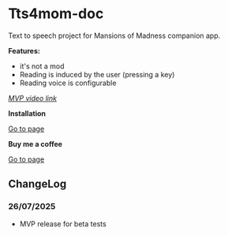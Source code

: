 # Tts4mom-doc

Text to speech project for Mansions of Madness companion app.

**Features:**
* it's not a mod
* Reading is induced by the user (pressing a key)
* Reading voice is configurable

[*MVP video link*](https://youtu.be/ThmzyHfFC8I)

**Installation**

[Go to page](https://github.com/samuelgenio/tts4mom-doc/wiki/Instala%C3%A7%C3%A3o)

**Buy me a coffee**

[Go to page](https://github.com/samuelgenio/tts4mom-doc)

## ChangeLog

### 26/07/2025
* MVP release for beta tests
